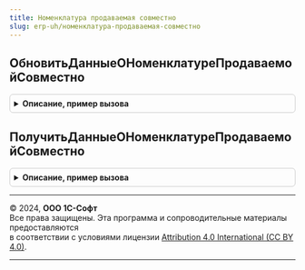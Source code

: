 ```yaml
---
title: Номенклатура продаваемая совместно
slug: erp-uh/номенклатура-продаваемая-совместно
---
```



## ОбновитьДанныеОНоменклатуреПродаваемойСовместно
<details style="margin: 1em 0; padding: 0.5em; border: 1px solid #ccc; border-radius: 6px;">

<summary style="font-weight: bold; cursor: pointer;">Описание, пример вызова</summary>

```bsl

// Обновляет статистику по номенклатуре, продаваемой совместно
//
Процедура ОбновитьДанныеОНоменклатуреПродаваемойСовместно() Экспорт
```

Пример вызова
```bsl
НоменклатураПродаваемаяСовместно.ОбновитьДанныеОНоменклатуреПродаваемойСовместно() 
```
</details>

## ПолучитьДанныеОНоменклатуреПродаваемойСовместно
<details style="margin: 1em 0; padding: 0.5em; border: 1px solid #ccc; border-radius: 6px;">

<summary style="font-weight: bold; cursor: pointer;">Описание, пример вызова</summary>

```bsl

// Возвращает таблицу статистики по номенклатуре, продаваемой совместно.
//
// Параметры:
//  Товары - ТаблицаЗначений - таблица с колонками:
//   * Номенклатура - СправочникСсылка.Номенклатура - Номенклатура.
//   * Характеристика - СправочникСсылка.ХарактеристикиНоменклатуры - Характеристика номенклатуры.
//  ВариантАнализа - ПеречислениеСсылка.ВариантыАнализаНоменклатурыПродаваемойСовместно - Вариант анализа.
//
// Возвращаемое значение:
//  ТаблицаЗначений - Таблица с колонками:
//   * Номенклатура - СправочникСсылка.Номенклатура - Номенклатура.
//   * Характеристика - СправочникСсылка.ХарактеристикиНоменклатуры - Характеристика номенклатуры.
//   * ПроцентСлучаев - Число - Процент случаев.
//   * КоличествоСлучаев - Число - Количество случаев.
//
Функция ПолучитьДанныеОНоменклатуреПродаваемойСовместно(Товары, ВариантАнализа) Экспорт
```

Пример вызова
```bsl
Результат = НоменклатураПродаваемаяСовместно.ПолучитьДанныеОНоменклатуреПродаваемойСовместно(Товары, ВариантАнализа) 
```
</details>

---

© 2024, **ООО 1С-Софт**  
Все права защищены. Эта программа и сопроводительные материалы предоставляются  
в соответствии с условиями лицензии [Attribution 4.0 International (CC BY 4.0)](https://creativecommons.org/licenses/by/4.0/legalcode).

---
